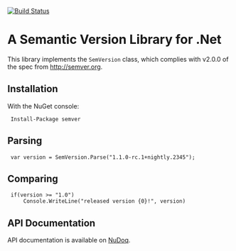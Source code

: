 [![Build Status](https://ci.appveyor.com/api/projects/status/kek3h7gflo3qqidb/branch/master?svg=true)](https://ci.appveyor.com/project/maxhauser/semver/branch/master)

A Semantic Version Library for .Net
===================================

This library implements the `SemVersion` class, which
complies with v2.0.0 of the spec from http://semver.org.

## Installation

With the NuGet console:

     Install-Package semver

## Parsing

     var version = SemVersion.Parse("1.1.0-rc.1+nightly.2345");

## Comparing

     if(version >= "1.0")
         Console.WriteLine("released version {0}!", version)

## API Documentation

API documentation is available on [NuDoq](http://nudoq.org/#!/Projects/semver).
